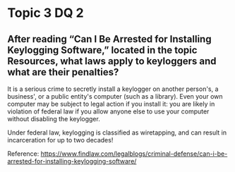 # Topic 3 DQ 2
## After reading “Can I Be Arrested for Installing Keylogging Software,” located in the topic Resources, what laws apply to keyloggers and what are their penalties?

It is a serious crime to secretly install a keylogger on another person's, a business', or a public entity's computer (such as a library). Even your own computer may be subject to legal action if you install it: you are likely in violation of federal law if you allow anyone else to use your computer without disabling the keylogger.

Under federal law, keylogging is classified as wiretapping, and can result in incarceration for up to two decades!

Reference: https://www.findlaw.com/legalblogs/criminal-defense/can-i-be-arrested-for-installing-keylogging-software/